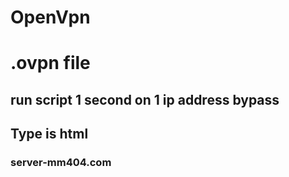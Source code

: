 # OpenVpn
# .ovpn file
## run script 1 second on 1 ip address bypass 
## Type is html
### server-mm404.com

